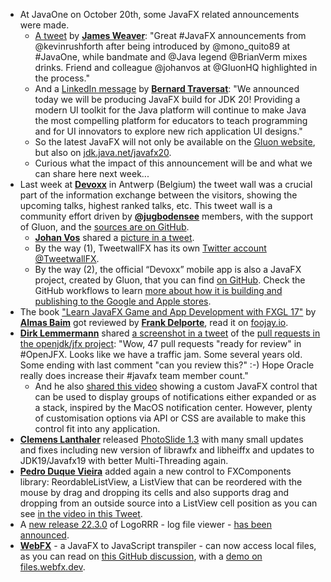 * At JavaOne on October 20th, some JavaFX related announcements were made.
  * [A tweet](https://twitter.com/JavaFXpert/status/1583174188587589632) by [**James Weaver**](https://twitter.com/JavaFXpert): "Great #JavaFX announcements from @kevinrushforth after being introduced by @mono_quito89 at #JavaOne, while bandmate and @Java legend @BrianVerm mixes drinks. Friend and colleague @johanvos at @GluonHQ highlighted in the process."
  * And a [LinkedIn message](https://www.linkedin.com/posts/btratra_java-javafx-openjdk-activity-6988940880757882880-s4RA?utm_source=share&utm_medium=member_desktop) by [**Bernard Traversat**](https://twitter.com/BTraTra): "We announced today we will be producing JavaFX build for JDK 20! Providing a modern UI toolkit for the Java platform will continue to make Java the most compelling platform for educators to teach programming and for UI innovators to explore new rich application UI designs."
  * So the latest JavaFX will not only be available on the [Gluon website](https://gluonhq.com/products/javafx/), but also on [jdk.java.net/javafx20](https://jdk.java.net/javafx20/).
  * Curious what the impact of this announcement will be and what we can share here next week...
* Last week at [**Devoxx**](https://twitter.com/Devoxx) in Antwerp (Belgium) the tweet wall was a crucial part of the information exchange between the visitors, showing the upcoming talks, highest ranked talks, etc. This tweet wall is a community effort driven by [**@jugbodensee**](https://twitter.com/jugbodensee) members, with the support of Gluon, and the [sources are on GitHub](https://github.com/TweetWallFX/TweetwallFX). 
  * [**Johan Vos**](https://twitter.com/johanvos) shared a [picture in a tweet](https://twitter.com/johanvos/status/1580097937270788096).
  * By the way (1), TweetwallFX has its own [Twitter account @TweetwallFX](https://twitter.com/TweetwallFX).
  * By the way (2), the official “Devoxx” mobile app is also a JavaFX project, created by Gluon, that you can find [on GitHub](https://github.com/devoxx/MyDevoxxGluon). Check the GitHub workflows to learn [more about how it is building and publishing to the Google and Apple stores](https://github.com/devoxx/MyDevoxxGluon/tree/main/.github/workflows).
* The book ["Learn JavaFX Game and App Development with FXGL 17"](https://www.jfx-central.com/books/fxgl17) by [**Almas Baim**](https://twitter.com/AlmasBaim/) got reviewed by [**Frank Delporte**](https://twitter.com/FrankDelporte), read it on [foojay.io](https://foojay.io/today/book-review-learn-javafx-game-and-app-development-with-fxgl-17/).
* [**Dirk Lemmermann**](https://twitter.com/dlemmermann) shared [a screenshot in a tweet](https://twitter.com/dlemmermann/status/1582021109423042562) of the [pull requests in the openjdk/jfx project](https://github.com/openjdk/jfx/pulls?q=is%3Apr+is%3Aopen+label%3Arfr): "Wow, 47 pull requests "ready for review" in #OpenJFX. Looks like we have a traffic jam. Some several years old. Some ending with last comment "can you review this?" :-) Hope Oracle really does increase their #javafx team member count."
  * And he also [shared this video](https://www.youtube.com/watch?v=kwVXO0MdIdk) showing a custom JavaFX control that can be used to display groups of notifications either expanded or as a stack, inspired by the MacOS notification center. However, plenty of customisation options via API or CSS are available to make this control fit into any application.
* [**Clemens Lanthaler**](https://twitter.com/lanthale) released [PhotoSlide 1.3](https://www.jfx-central.com/real_world/photoslide) with many small updates and fixes including new version of librawfx and libheiffx and updates to JDK19/Javafx19 with better Multi-Threading again.
* [**Pedro Duque Vieira**](https://twitter.com/P_Duke) added again a new control to FXComponents library: ReordableListView, a ListView that can be reordered with the mouse by drag and dropping its cells and also supports drag and dropping from an outside source into a ListView cell position as you can see [in the video in this Tweet](https://twitter.com/P_Duke/status/1582732021448978433).
* A [new release 22.3.0](https://github.com/rladstaetter/LogoRRR/releases/tag/22.3.0) of LogoRRR - log file viewer - [has been announced](https://twitter.com/logorrr/status/1581654374719557632).
* [**WebFX**](https://twitter.com/WebFXProject) - a JavaFX to JavaScript transpiler - can now access local files, as you can read on [this GitHub discussion](https://github.com/webfx-project/webfx/discussions/14), with a [demo on files.webfx.dev](https://files.webfx.dev/).

